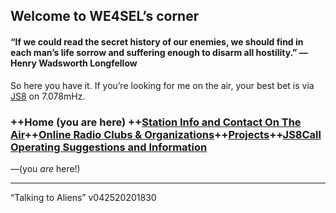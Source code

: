 
## Welcome to WE4SEL’s corner

#### [](https://github.com/we4sel/we4sel.github.io/blob/64951a5cf56f77fca1cff40c2dba3d54a3272334/index.md#if-we-could-read-the-secret-history-of-our-enemies-we-should-find-in-each-mans-life-sorrow-and-suffering-enough-to-disarm-all-hostility--henry-wadsworth-longfellow)“If we could read the secret history of our enemies, we should find in each man’s life sorrow and suffering enough to disarm all hostility.” ― Henry Wadsworth Longfellow

So here you have it. If you’re looking for me on the air, your best bet is via  [JS8](http://js8call.com/)  on 7.078mHz.

### [](https://github.com/we4sel/we4sel.github.io/blob/64951a5cf56f77fca1cff40c2dba3d54a3272334/index.md#home-you-are-here-station-info-and-contact-on-the-aironline-radio-clubs--organizationsprojectsjs8call-operating-suggestions-and-information)++Home (you are here) ++[Station Info and Contact On The Air](https://github.com/we4sel/we4sel.github.io/blob/64951a5cf56f77fca1cff40c2dba3d54a3272334/ontheair.md)++[Online Radio Clubs & Organizations](https://github.com/we4sel/we4sel.github.io/blob/64951a5cf56f77fca1cff40c2dba3d54a3272334/hclubs.md)++[Projects](https://github.com/we4sel/we4sel.github.io/blob/64951a5cf56f77fca1cff40c2dba3d54a3272334/projects.md)++[JS8Call Operating Suggestions and Information](https://github.com/we4sel/we4sel.github.io/blob/64951a5cf56f77fca1cff40c2dba3d54a3272334/js8opsuggestions.md)

—(you  _are_  here!)

----------

“Talking to Aliens” v042520201830
<!--stackedit_data:
eyJoaXN0b3J5IjpbODY0MDE5MDYwLC0xNjgxMjc4NTk1XX0=
-->